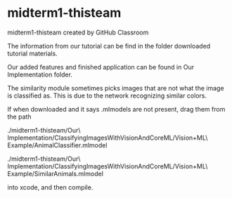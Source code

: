 # midterm1-thisteam
midterm1-thisteam created by GitHub Classroom

The information from our tutorial can be find in the folder downloaded tutorial materials.

Our added features and finished application can be found in Our Implementation folder.

The similarity module sometimes picks images that are not what the image is classified as. This is due to the network recognizing similar colors.

If when downloaded and it says .mlmodels are not present, drag them from the path 

./midterm1-thisteam/Our\ Implementation/ClassifyingImagesWithVisionAndCoreML/Vision+ML\ Example/AnimalClassifier.mlmodel

./midterm1-thisteam/Our\ Implementation/ClassifyingImagesWithVisionAndCoreML/Vision+ML\ Example/SimilarAnimals.mlmodel

into xcode, and then compile.


